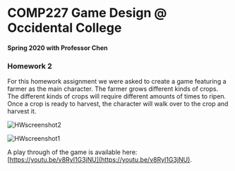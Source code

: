 # COMP227 Game Design @ Occidental College
#### Spring 2020 with Professor Chen

### Homework 2

For this homework assignment we were asked to create a game featuring a farmer as the main character. The farmer grows different kinds of crops. The different kinds of crops will require different amounts of times to ripen. Once a crop is ready to harvest, the character will walk over to the crop and harvest it.

![HWscreenshot2](https://user-images.githubusercontent.com/33335169/79684062-78a72280-81e3-11ea-8c33-595b59c317ee.png)

![HWscreenshot1](https://user-images.githubusercontent.com/33335169/79684049-4f869200-81e3-11ea-9c6a-32e8ab130771.png)

A play through of the game is available here: [https://youtu.be/v8RyI1G3jNU](https://youtu.be/v8RyI1G3jNU).
